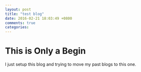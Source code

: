 ```yaml
---
layout: post
title: "test blog"
date: 2016-02-21 18:03:49 +0800
comments: true
categories: 
---
```


# This is Only a Begin

I just setup this blog and trying to move my past blogs to this one.